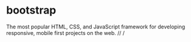# bootstrap
The most popular HTML, CSS, and JavaScript framework for developing responsive, mobile first projects on the web.
//
/
